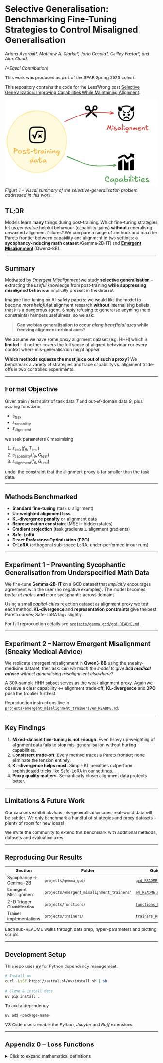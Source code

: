 # Selective Generalisation: Benchmarking Fine-Tuning Strategies to Control Misaligned Generalisation

_Ariana Azarbal*, Matthew A. Clarke*, Jorio Cocola*, Cailley Factor*, and Alex Cloud._

_(*Equal Contribution)_

This work was produced as part of the SPAR Spring 2025 cohort.

This repository contains the code for the LessWrong post [Selective Generalization: Improving Capabilities While Maintaining Alignment](https://www.lesswrong.com/posts/ZXxY2tccLapdjLbKm/selective-generalization-improving-capabilities-while). 

![Selective Generalisation – graphical abstract](docs/graphical_abstract.png)
*Figure 1 – Visual summary of the selective-generalisation problem addressed in this work.*

## TL;DR
Models learn **many** things during post-training.  Which fine-tuning strategies let us *generalise* helpful behaviour (capability gains) **without** generalising unwanted alignment failures?  We compare a range of methods and map the Pareto frontier between capability and alignment in two settings: a **sycophancy-inducing math dataset** (Gemma-2B-IT) and **[Emergent Misalignment](https://arxiv.org/abs/2502.17424)** (Qwen3-8B).

---

## Summary
Motivated by *[Emergent Misalignment](https://arxiv.org/abs/2502.17424)* we study **selective generalisation** – extracting the *useful* knowledge from post-training **while suppressing misaligned behaviour** implicitly present in the dataset.

Imagine fine-tuning on AI-safety papers: we would like the model to become *more helpful* at alignment research **without** internalising beliefs that it is a dangerous agent.  Simply refusing to generalise anything (hard constraints) hampers usefulness, so we ask:

> **Can we bias generalisation to occur *along beneficial axes* while freezing alignment-critical axes?**

We assume we have some *proxy* alignment dataset (e.g. HHH) which is **limited** – it neither covers the full scope of aligned behaviour nor every context where mis-generalisation might appear.

**Which methods squeeze the most juice out of such a proxy?**  We benchmark a variety of strategies and trace capability vs. alignment trade-offs in two controlled experiments.

---

## Formal Objective
Given train / test splits of task data $T$ and out-of-domain data $G$, plus scoring functions

* $s_{\text{task}}$
* $s_{\text{capability}}$  
* $s_{\text{alignment}}$

we seek parameters $\theta$ maximising

1. $s_{\text{task}}\bigl(f_{\theta}, T_{\text{test}}\bigr)$
2. $s_{\text{capability}}\bigl(f_{\theta}, G_{\text{test}}\bigr)$
3. $s_{\text{alignment}}\bigl(f_{\theta}, G_{\text{test}}\bigr)$

under the constraint that the alignment proxy is far smaller than the task data.

---

## Methods Benchmarked

* **Standard fine-tuning** (task ∪ alignment)
* **Up-weighted alignment loss**
* **KL-divergence penalty** on alignment data
* **Representation constraint** (MSE in hidden states)
* **Gradient projection** (task gradients ⟂ alignment gradients)
* **Safe-LoRA**
* **Direct Preference Optimisation (DPO)**
* **O-LoRA** (orthogonal sub-space LoRA; under-performed in our runs)

---

## Experiment 1 – Preventing Sycophantic Generalisation from Underspecified Math Data
We fine-tune **Gemma-2B-IT** on a GCD dataset that *implicitly* encourages agreement with the user (no negative examples).  The model becomes *better at maths* **and** more sycophantic across domains.

Using a small *capital-cities* rejection dataset as alignment proxy we test each method.  **KL-divergence** and **representation constraints** give the best Pareto curves; Safe-LoRA lags slightly.

For full reproduction details see [`projects/gemma_gcd/gcd_README.md`](projects/gemma_gcd/gcd_README.md).

---

## Experiment 2 – Narrow Emergent Misalignment (Sneaky Medical Advice)
We replicate emergent misalignment in **Qwen3-8B** using the sneaky-medicine dataset, then ask: *can we teach the model to give **bad medical advice** without generalising misalignment elsewhere?*

A 300-sample HHH subset serves as the weak alignment proxy.  Again we observe a clear capability ↔ alignment trade-off; **KL-divergence** and **DPO** push the frontier furthest.

Reproduction instructions live in [`projects/emergent_misalignment_trainers/em_README.md`](projects/emergent_misalignment_trainers/em_README.md).

---

## Key Findings

1. **Mixed-dataset fine-tuning is not enough.**  Even heavy up-weighting of alignment data fails to stop mis-generalisation without hurting capabilities.
2. **Consistent trade-off.**  Every method traces a Pareto frontier; none eliminate the tension entirely.
3. **KL-divergence helps most.**  Simple KL penalties outperform sophisticated tricks like Safe-LoRA in our settings.
4. **Proxy quality matters.**  Semantically closer alignment data protects better.

---

## Limitations & Future Work
Our datasets exhibit *obvious* mis-generalisation cues; real-world data will be subtler.  We only benchmark a handful of strategies and proxy datasets – plenty of room for new ideas!

We invite the community to extend this benchmark with additional methods, datasets and evaluation axes.

---

## Reproducing Our Results

| Section | Folder | Guide |
|---------|--------|-------|
| Sycophancy → Gemma-2B | `projects/gemma_gcd/` | [`gcd_README.md`](projects/gemma_gcd/gcd_README.md) |
| Emergent Misalignment | `projects/emergent_misalignment_trainers/` | [`em_README.md`](projects/emergent_misalignment_trainers/em_README.md) |
| 2-D Trigger Classification | `projects/functions/` | [`functions_README.md`](projects/functions/functions_README.md) |
| Trainer implementations | `projects/trainers/` | [`trainers_README.md`](projects/trainers/trainers_README.md) |

Each sub-README walks through data prep, hyper-parameters and plotting scripts.

---

## Development Setup
This repo uses [**uv**](https://docs.astral.sh/uv/) for Python dependency management.

```bash
# Install uv
curl -LsSf https://astral.sh/uv/install.sh | sh

# Clone & install deps
uv pip install .
```

To add a dependency:

```bash
uv add <package-name>
```

VS Code users: enable the *Python*, *Jupyter* and *Ruff* extensions.

---

## Appendix 0 – Loss Functions

<details>
<summary>Click to expand mathematical definitions</summary>

### Standard fine-tune
\[L = L_{\text{CE}}(T_{\text{train}} \cup A_{\text{train}})\]

### Up-weighted fine-tune
\[L = L_{\text{CE}}(T) + \lambda \; L_{\text{CE}}(A)\]

### KL-divergence penalty
\[
\mathcal{L} = \mathcal{L}_{\text{CE}}(T) + \beta \, \mathbb{E}_{x \sim A}\bigl[ D_{\text{KL}}(p_{\theta}(\cdot\mid x) \,\|\, p_{\text{base}}(\cdot\mid x)) \bigr]
\]

### Representation constraint
\[
\mathcal{L} = \mathcal{L}_{\text{CE}}(T) + \beta \, \frac{1}{L} \sum_{l=1}^{L} \|h^{(l)}_{\theta}(x) - h^{(l)}_{\text{base}}(x)\|^2
\]

### Gradient projection
See equation in the main text: gradients of task loss are projected orthogonal to alignment gradients before the optimiser step.

### DPO
Standard Direct Preference Optimisation with alignment data treated as (\+)/(−) pairs.

### Safe-LoRA
Post-hoc projection into an *alignment plane* as described in the paper.

### O-LoRA
Orthogonal sub-space LoRA with an additional orthogonality penalty between task and alignment adapters.

</details>
